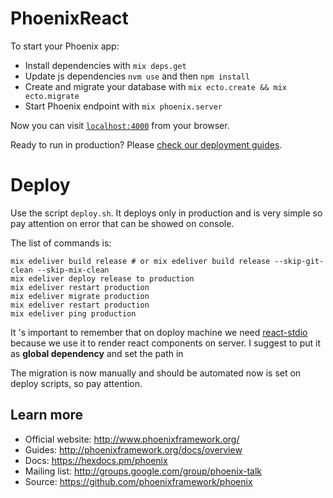 # PhoenixReact

To start your Phoenix app:

  * Install dependencies with `mix deps.get`
  * Update js dependencies `nvm use` and then `npm install`
  * Create and migrate your database with `mix ecto.create && mix ecto.migrate`
  * Start Phoenix endpoint with `mix phoenix.server`

Now you can visit [`localhost:4000`](http://localhost:4000) from your browser.

Ready to run in production? Please [check our deployment guides](http://www.phoenixframework.org/docs/deployment).

# Deploy

Use the script `deploy.sh`. It deploys only in production and is very simple so pay attention on error
that can be showed on console.

The list of commands is:

```shell
mix edeliver build release # or mix edeliver build release --skip-git-clean --skip-mix-clean
mix edeliver deploy release to production
mix edeliver restart production
mix edeliver migrate production
mix edeliver restart production
mix edeliver ping production
```
It 's important to remember that on doploy machine we need [react-stdio](https://github.com/mjackson/react-stdio) because we use it to render react components on server. I suggest to put it as **global dependency** and set the path in

The migration is now manually and should be automated now is set on deploy scripts, so pay attention.



## Learn more

  * Official website: http://www.phoenixframework.org/
  * Guides: http://phoenixframework.org/docs/overview
  * Docs: https://hexdocs.pm/phoenix
  * Mailing list: http://groups.google.com/group/phoenix-talk
  * Source: https://github.com/phoenixframework/phoenix
